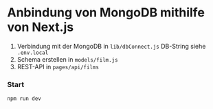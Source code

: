# Anbindung von MongoDB mithilfe von Next.js 

1. Verbindung mit der MongoDB in ``` lib/dbConnect.js ``` DB-String siehe ``` .env.local``` 
2. Schema erstellen in ``` models/film.js ```
3. REST-API in ```pages/api/films```


### Start 

```npm run dev ``` 
